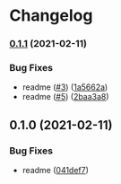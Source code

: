 # Changelog

### [0.1.1](https://www.github.com/joeldodge79/test-python-repo/compare/v0.1.0...v0.1.1) (2021-02-11)


### Bug Fixes

* readme ([#3](https://www.github.com/joeldodge79/test-python-repo/issues/3)) ([1a5662a](https://www.github.com/joeldodge79/test-python-repo/commit/1a5662aa8ac14ec59029182e37b11559f99a9295))
* readme ([#5](https://www.github.com/joeldodge79/test-python-repo/issues/5)) ([2baa3a8](https://www.github.com/joeldodge79/test-python-repo/commit/2baa3a83328b909a178cdd65ac306dd4c3a0c279))

## 0.1.0 (2021-02-11)


### Bug Fixes

* readme ([041def7](https://www.github.com/joeldodge79/test-python-repo/commit/041def7ef511c1d4795bff9f06bb32ef4d8384a9))
